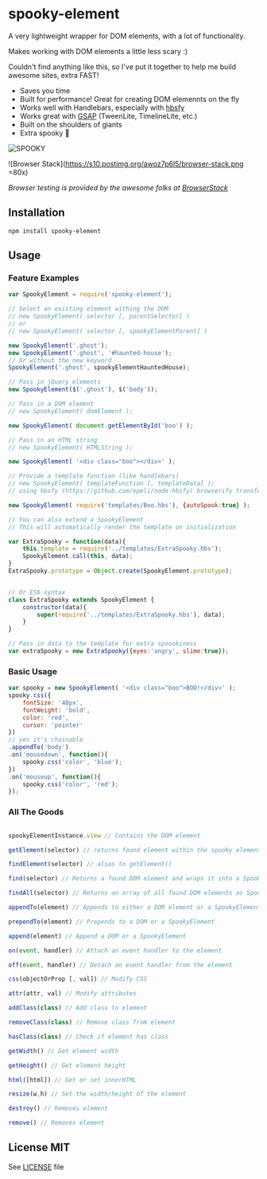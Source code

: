 # spooky-element

A very lightweight wrapper for DOM elements, with a lot of functionality.

Makes working with DOM elements a little less scary :)

Couldn't find anything like this, so I've put it together to help me build awesome sites, extra FAST!

- Saves you time
- Built for performance! Great for creating DOM elemennts on the fly
- Works well with Handlebars, especially with [hbsfy](https://github.com/epeli/node-hbsfy)
- Works great with [GSAP](http://greensock.com/gsap) (TweenLite, TimelineLite, etc.)
- Built on the shoulders of giants
- Extra spooky :ghost:

![SPOOKY](http://i.imgur.com/Ut23RfP.png)

![Browser Stack](https://s10.postimg.org/awoz7p6l5/browser-stack.png =80x)

*Browser testing is provided by the awesome folks at [BrowserStack](https://www.browserstack.com)*

## Installation

`npm install spooky-element`

## Usage

### Feature Examples

```javascript
var SpookyElement = require('spooky-element');

// Select an existing element withing the DOM
// new SpookyElement( selector [, parentSelector] )
// or
// new SpookyElement( selector [, spookyElementParent] )

new SpookyElement('.ghost');
new SpookyElement('.ghost', '#haunted-house');
// Or without the new keyword
SpookyElement('.ghost', spookyElementHauntedHouse);

// Pass in jQuery elements
new SpookyElement($('.ghost'), $('body'));

// Pass in a DOM element
// new SpookyElement( domElement );

new SpookyElement( document.getElementById('boo') );

// Pass in an HTML string
// new SpookyElement( HTMLString );

new SpookyElement( '<div class="boo"></div>' );

// Provide a template function (like handlebars)
// new SpookyElement( templateFunction [, templateData] );
// using hbsfy (https://github.com/epeli/node-hbsfy) browserify transform here, very handy!

new SpookyElement( require('templates/Boo.hbs'), {autoSpook:true} );

// You can also extend a SpookyElement
// This will automatically render the template on initialization

var ExtraSpooky = function(data){
    this.template = require('../templates/ExtraSpooky.hbs');
    SpookyElement.call(this, data);
}
ExtraSpooky.prototype = Object.create(SpookyElement.prototype);


// Or ES6 syntax
class ExtraSpooky extends SpookyElement {
    constructor(data){
        super(require('../templates/ExtraSpooky.hbs'), data);
    }
}

// Pass in data to the template for extra spoookiness
var extraSpooky = new ExtraSpooky({eyes:'angry', slime:true});
```

### Basic Usage

```javascript
var spooky = new SpookyElement( '<div class="boo">BOO!</div>' );
spooky.css({
    fontSize: '40px',
    fontWeight: 'bold',
    color: 'red',
    cursor: 'pointer'
})
// yes it's chainable
.appendTo('body')
.on('mousedown', function(){
    spooky.css('color', 'blue');
})
.on('mouseup', function(){
    spooky.css('color', 'red');
});

```

### All The Goods

```javascript

spookyElementInstance.view // Contains the DOM element

getElement(selector) // returns found element within the spooky element

findElement(selector) // alias to getElement()

find(selector) // Returns a found DOM element and wraps it into a SpookyElement

findAll(selector) // Returns an array of all found DOM elements as SpookyElements

appendTo(element) // Appends to either a DOM element or a SpookyElement

prependTo(element) // Prepends to a DOM or a SpookyElement

append(element) // Append a DOM or a SpookyElement

on(event, handler) // Attach an event handler to the element

off(event, handler) // Detach an event handler from the element

css(objectOrProp [, val]) // Modify CSS

attr(attr, val) // Modify attributes

addClass(class) // Add class to element

removeClass(class) // Remove class from element

hasClass(class) // Check if element has class

getWidth() // Get element width

getHeight() // Get element height

html([html]) // Get or set innerHTML

resize(w,h) // Set the width/height of the element

destroy() // Removes element

remove() // Removes element

```


## License MIT

See [LICENSE](LICENSE) file